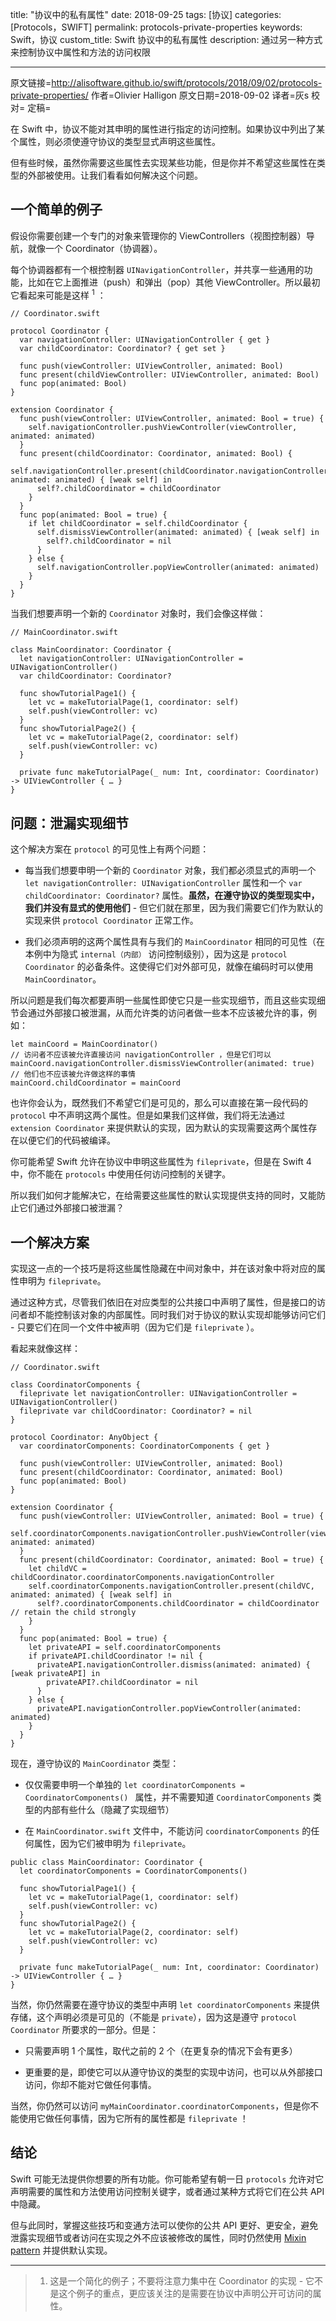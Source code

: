 title: "协议中的私有属性"
date: 2018-09-25
tags: [协议]
categories: [Protocols，SWIFT]
permalink: protocols-private-properties
keywords: Swift，协议
custom_title: Swift 协议中的私有属性
description: 通过另一种方式来控制协议中属性和方法的访问权限

---
原文链接=http://alisoftware.github.io/swift/protocols/2018/09/02/protocols-private-properties/
作者=Olivier Halligon
原文日期=2018-09-02
译者=灰s
校对=
定稿=

<!--此处开始正文-->
在 Swift 中，协议不能对其申明的属性进行指定的访问控制。如果协议中列出了某个属性，则必须使遵守协议的类型显式声明这些属性。  

但有些时候，虽然你需要这些属性去实现某些功能，但是你并不希望这些属性在类型的外部被使用。让我们看看如何解决这个问题。 
<!--more-->
 
## 一个简单的例子
假设你需要创建一个专门的对象来管理你的 ViewControllers（视图控制器）导航，就像一个 Coordinator（协调器）。  

每个协调器都有一个根控制器 `UINavigationController`，并共享一些通用的功能，比如在它上面推进（push）和弹出（pop）其他 ViewController。所以最初它看起来可能是这样 <sup>1</sup> ：  

```
// Coordinator.swift

protocol Coordinator {
  var navigationController: UINavigationController { get }
  var childCoordinator: Coordinator? { get set }

  func push(viewController: UIViewController, animated: Bool)
  func present(childViewController: UIViewController, animated: Bool)
  func pop(animated: Bool)
}

extension Coordinator {
  func push(viewController: UIViewController, animated: Bool = true) {
    self.navigationController.pushViewController(viewController, animated: animated)
  }
  func present(childCoordinator: Coordinator, animated: Bool) {
    self.navigationController.present(childCoordinator.navigationController, animated: animated) { [weak self] in
      self?.childCoordinator = childCoordinator
    }
  }
  func pop(animated: Bool = true) {
    if let childCoordinator = self.childCoordinator {
      self.dismissViewController(animated: animated) { [weak self] in
        self?.childCoordinator = nil
      }
    } else {
      self.navigationController.popViewController(animated: animated)
    }
  }
}
```

当我们想要声明一个新的 `Coordinator` 对象时，我们会像这样做：  
```
// MainCoordinator.swift

class MainCoordinator: Coordinator {
  let navigationController: UINavigationController = UINavigationController()
  var childCoordinator: Coordinator?

  func showTutorialPage1() {
    let vc = makeTutorialPage(1, coordinator: self)
    self.push(viewController: vc)
  }
  func showTutorialPage2() {
    let vc = makeTutorialPage(2, coordinator: self)
    self.push(viewController: vc)
  }

  private func makeTutorialPage(_ num: Int, coordinator: Coordinator) -> UIViewController { … }
}
```

## 问题：泄漏实现细节
这个解决方案在 `protocol` 的可见性上有两个问题：  

- 每当我们想要申明一个新的 `Coordinator` 对象，我们都必须显式的声明一个 `let navigationController: UINavigationController` 属性和一个 `var childCoordinator: Coordinator?` 属性。**虽然，在遵守协议的类型现实中，我们并没有显式的使用他们** - 但它们就在那里，因为我们需要它们作为默认的实现来供 `protocol Coordinator` 正常工作。  

- 我们必须声明的这两个属性具有与我们的 `MainCoordinator` 相同的可见性（在本例中为隐式 `internal（内部）` 访问控制级别），因为这是 `protocol Coordinator` 的必备条件。这使得它们对外部可见，就像在编码时可以使用 `MainCoordinator`。  

所以问题是我们每次都要声明一些属性即使它只是一些实现细节，而且这些实现细节会通过外部接口被泄漏，从而允许类的访问者做一些本不应该被允许的事，例如：  

```
let mainCoord = MainCoordinator()
// 访问者不应该被允许直接访问 navigationController ，但是它们可以
mainCoord.navigationController.dismissViewController(animated: true)
// 他们也不应该被允许做这样的事情
mainCoord.childCoordinator = mainCoord
```

也许你会认为，既然我们不希望它们是可见的，那么可以直接在第一段代码的 `protocol` 中不声明这两个属性。但是如果我们这样做，我们将无法通过 `extension Coordinator` 来提供默认的实现，因为默认的实现需要这两个属性存在以便它们的代码被编译。  

你可能希望 Swift 允许在协议中申明这些属性为 `fileprivate`，但是在 Swift 4 中，你不能在 `protocols` 中使用任何访问控制的关键字。  

所以我们如何才能解决它，在给需要这些属性的默认实现提供支持的同时，又能防止它们通过外部接口被泄漏？

## 一个解决方案
实现这一点的一个技巧是将这些属性隐藏在中间对象中，并在该对象中将对应的属性申明为 `fileprivate`。  

通过这种方式，尽管我们依旧在对应类型的公共接口中声明了属性，但是接口的访问者却不能控制该对象的内部属性。同时我们对于协议的默认实现却能够访问它们 - 只要它们在同一个文件中被声明（因为它们是 `fileprivate` ）。  

看起来就像这样：  

```
// Coordinator.swift

class CoordinatorComponents {
  fileprivate let navigationController: UINavigationController = UINavigationController()
  fileprivate var childCoordinator: Coordinator? = nil
}

protocol Coordinator: AnyObject {
  var coordinatorComponents: CoordinatorComponents { get }

  func push(viewController: UIViewController, animated: Bool)
  func present(childCoordinator: Coordinator, animated: Bool)
  func pop(animated: Bool)
}

extension Coordinator {
  func push(viewController: UIViewController, animated: Bool = true) {
    self.coordinatorComponents.navigationController.pushViewController(viewController, animated: animated)
  }
  func present(childCoordinator: Coordinator, animated: Bool = true) {
    let childVC = childCoordinator.coordinatorComponents.navigationController
    self.coordinatorComponents.navigationController.present(childVC, animated: animated) { [weak self] in
      self?.coordinatorComponents.childCoordinator = childCoordinator // retain the child strongly
    }
  }
  func pop(animated: Bool = true) {
    let privateAPI = self.coordinatorComponents
    if privateAPI.childCoordinator != nil {
      privateAPI.navigationController.dismiss(animated: animated) { [weak privateAPI] in
        privateAPI?.childCoordinator = nil
      }
    } else {
      privateAPI.navigationController.popViewController(animated: animated)
    }
  }
}
```  

现在，遵守协议的 `MainCoordinator` 类型：  

- 仅仅需要申明一个单独的 `let coordinatorComponents = CoordinatorComponents() ` 属性，并不需要知道 `CoordinatorComponents` 类型的内部有些什么（隐藏了实现细节）  

- 在 `MainCoordinator.swift` 文件中，不能访问 `coordinatorComponents` 的任何属性，因为它们被申明为 `fileprivate`。  

```
public class MainCoordinator: Coordinator {
  let coordinatorComponents = CoordinatorComponents()

  func showTutorialPage1() {
    let vc = makeTutorialPage(1, coordinator: self)
    self.push(viewController: vc)
  }
  func showTutorialPage2() {
    let vc = makeTutorialPage(2, coordinator: self)
    self.push(viewController: vc)
  }

  private func makeTutorialPage(_ num: Int, coordinator: Coordinator) -> UIViewController { … }
}
```

当然，你仍然需要在遵守协议的类型中声明 `let coordinatorComponents` 来提供存储，这个声明必须是可见的（不能是 `private`），因为这是遵守 `protocol Coordinator` 所要求的一部分。但是：  

- 只需要声明 1 个属性，取代之前的 2 个（在更复杂的情况下会有更多）  

- 更重要的是，即使它可以从遵守协议的类型的实现中访问，也可以从外部接口访问，你却不能对它做任何事情。  

当然，你仍然可以访问 `myMainCoordinator.coordinatorComponents`，但是你不能使用它做任何事情，因为它所有的属性都是 `fileprivate` ！  

## 结论
Swift 可能无法提供你想要的所有功能。你可能希望有朝一日 `protocols` 允许对它声明需要的属性和方法使用访问控制关键字，或者通过某种方式将它们在公共 API 中隐藏。  

但与此同时，掌握这些技巧和变通方法可以使你的公共 API 更好、更安全，避免泄露实现细节或者访问在实现之外不应该被修改的属性，同时仍然使用 [Mixin pattern](http://alisoftware.github.io/swift/protocol/2015/11/08/mixins-over-inheritance/) 并提供默认实现。  

***
> 1. 这是一个简化的例子；不要将注意力集中在 Coordinator 的实现 - 它不是这个例子的重点，更应该关注的是需要在协议中声明公开可访问的属性。























